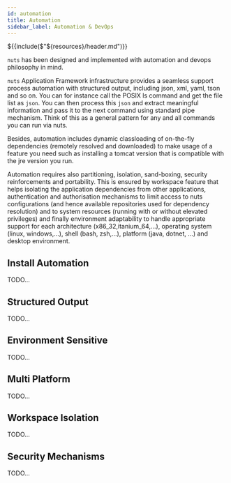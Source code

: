 ```yaml
---
id: automation
title: Automation
sidebar_label: Automation & DevOps
---
```


${{include($"${resources}/header.md")}}

```nuts``` has been designed and implemented with automation and devops philosophy in mind.

```nuts``` Application Framework infrastructure provides a seamless support process automation
with structured output, including json, xml, yaml, tson and so on. You can for instance call the 
POSIX ls command and get the file list as ```json```. You can then process this ```json```
and extract meaningful information and pass it to the next command using standard pipe mechanism. 
Think of this as a general pattern for any and all commands you can run via nuts. 

Besides, automation includes dynamic classloading of on-the-fly dependencies (remotely resolved and downloaded)
to make usage of a feature you need such as installing a tomcat version that is compatible with the jre version you run.

Automation requires also partitioning, isolation, sand-boxing, security reinforcements and portability. This is ensured by workspace feature that helps isolating the application dependencies from other applications, authentication and authorisation mechanisms to limit access to nuts configurations (and hence available repositories used for dependency resolution) and to system resources (running with or without elevated privileges) and finally environment adaptability to handle appropriate support for each architecture (x86_32,itanium_64,...), operating system (linux, windows,...), shell (bash, zsh,...), platform (java, dotnet, ...) and desktop environment.

## Install Automation
TODO...

## Structured Output
TODO...

## Environment Sensitive
TODO...

## Multi Platform
TODO...

## Workspace Isolation
TODO...

## Security Mechanisms
TODO...
